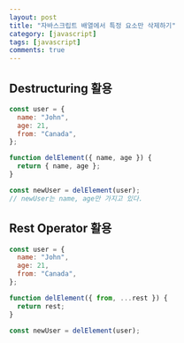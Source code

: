 ```yaml
---
layout: post
title: "자바스크립트 배열에서 특정 요소만 삭제하기"
category: [javascript]
tags: [javascript]
comments: true
---
```


## Destructuring 활용

```js
const user = {
  name: "John",
  age: 21,
  from: "Canada",
};

function delElement({ name, age }) {
  return { name, age };
}

const newUser = delElement(user);
// newUser는 name, age만 가지고 있다.
```

## Rest Operator 활용

```js
const user = {
  name: "John",
  age: 21,
  from: "Canada",
};

function delElement({ from, ...rest }) {
  return rest;
}

const newUser = delElement(user);
```
